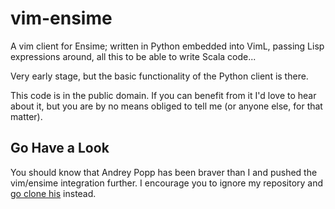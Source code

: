 vim-ensime
==========

A vim client for Ensime; written in Python embedded into VimL, passing Lisp
expressions around, all this to be able to write Scala code...

Very early stage, but the basic functionality of the Python client is there.

This code is in the public domain. If you can benefit from it I'd love to hear
about it, but you are by no means obliged to tell me (or anyone else, for that
matter).

Go Have a Look
--------------

You should know that Andrey Popp has been braver than I and pushed the
vim/ensime integration further. I encourage you to ignore my repository and [go
clone his](https://github.com/andreypopp/ensime) instead.
